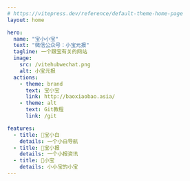 ```yaml
---
# https://vitepress.dev/reference/default-theme-home-page
layout: home

hero:
  name: "宝小小宝"
  text: "微信公众号：小宝元报"
  tagline: 一个跟宝有关的网站
  image:
    src: /vitehubwechat.png
    alt: 小宝元报
  actions:
    - theme: brand
      text: 宝小宝
      link: http://baoxiaobao.asia/
    - theme: alt
      text: Git教程
      link: /git

features:
  - title: 🌟宝小白
    details: 一个小白导航
  - title: 🚀宝小报
    details: 一个小报资讯
  - title: 📝小宝
    details: 小小宝的小宝
---
```


